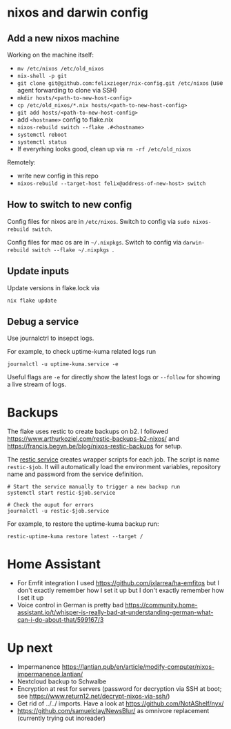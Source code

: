 # nixos and darwin config

## Add a new nixos machine

Working on the machine itself:

- `mv /etc/nixos /etc/old_nixos`
- `nix-shell -p git`
- `git clone git@github.com:felixzieger/nix-config.git /etc/nixos` (use agent forwarding to clone via SSH)
- `mkdir hosts/<path-to-new-host-config>`
- `cp /etc/old_nixos/*.nix hosts/<path-to-new-host-config>`
- `git add hosts/<path-to-new-host-config>`
- add `<hostname>` config to flake.nix
- `nixos-rebuild switch --flake .#<hostname>`
- `systemctl reboot`
- `systemctl status`
- If everyrhing looks good, clean up via `rm -rf /etc/old_nixos`

Remotely:

- write new config in this repo
- `nixos-rebuild --target-host felix@address-of-new-host> switch`

## How to switch to new config

Config files for nixos are in `/etc/nixos`.
Switch to config via `sudo nixos-rebuild switch`.

Config files for mac os are in `~/.nixpkgs`.
Switch to config via `darwin-rebuild switch --flake ~/.nixpkgs `.


## Update inputs

Update versions in flake.lock via

```
nix flake update
```

## Debug a service

Use journalctrl to insepct logs. 

For example, to check uptime-kuma related logs run

```
journalctl -u uptime-kuma.service -e
```

Useful flags are `-e` for directly show the latest logs or `--follow` for showing a live stream of logs.

# Backups

The flake uses restic to create backups on b2. I followed https://www.arthurkoziel.com/restic-backups-b2-nixos/ and https://francis.begyn.be/blog/nixos-restic-backups for setup.

The [restic service](https://mynixos.com/nixpkgs/options/services.restic) creates wrapper scripts for each job. 
The script is name `restic-$job`. It will automatically load the environment variables, repository name and password from the service definition.

```
# Start the service manually to trigger a new backup run
systemctl start restic-$job.service

# Check the ouput for errors
journalctl -u restic-$job.service
```

For example, to restore the uptime-kuma backup run:

```
restic-uptime-kuma restore latest --target /
```

# Home Assistant

- For Emfit integration I used https://github.com/jxlarrea/ha-emfitqs but I don't exactly remember how I set it up but I don't exactly remember how I set it up
- Voice control in German is pretty bad https://community.home-assistant.io/t/whisper-is-really-bad-at-understanding-german-what-can-i-do-about-that/599167/3

# Up next

- Impermanence https://lantian.pub/en/article/modify-computer/nixos-impermanence.lantian/
- Nextcloud backup to Schwalbe
- Encryption at rest for servers (password for decryption via SSH at boot; see https://www.return12.net/decrypt-nixos-via-ssh/)
- Get rid of ../../ imports. Have a look at https://github.com/NotAShelf/nyx/
- https://github.com/samuelclay/NewsBlur/ as omnivore replacement (currently trying out inoreader)
